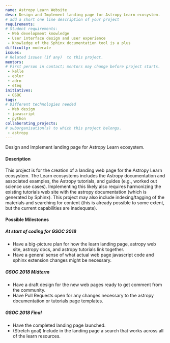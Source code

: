 ```yaml
---
name: Astropy Learn Website
desc: Design and Implement landing page for Astropy Learn ecosystem.
# add a short one line description of your project
requirements:
# Student requirements:
 - Web development knowledge
 - User interface design and user experience
 - Knowledge of the Sphinx documentation tool is a plus
difficulty: moderate
issues:
# Related issues (if any)  to this project.
mentors:
# First person in contact; mentors may change before project starts.
 - kelle
 - eblur
 - adrn
 - eteq
initiatives:
 - GSOC
tags:
# Different technologies needed
 - Web design
 - javascript
 - python
collaborating_projects:
# suborganisation(s) to which this project belongs.
 - astropy
---
```

Design and Implement landing page for Astropy Learn ecosystem.

#### Description
This project is for the creation of a landing web page for the Astropy Learn ecosystem.  The Learn ecosystems includes the Astropy documentation and associated examples, the Astropy tutorials, and guides (e.g., worked out science use cases). Implementing this likely also requires harmonizing the existing tutorials web site with the astropy documentation (which is generated by Sphinx).  This project may also include indexing/tagging of the materials and searching for content (this is already possible to some extent, but the current capabilities are inadequate).

#### Possible Milestones

##### At start of coding for GSOC 2018

* Have a big-picture plan for how the learn landing page, astropy web site, astropy docs, and astropy tutorials link together.
* Have a general sense of what actual web page javascript code and sphinx extension changes might be necessary.

##### GSOC 2018 Midterm

* Have a draft design for the new web pages ready to get comment from the community.
* Have Pull Requests open for any changes necessary to the astropy documentation or tutorials page templates.

##### GSOC 2018 Final

* Have the completed landing page launched.
* (Stretch goal) Include in the landing page a search that works across all of the learn resources.
